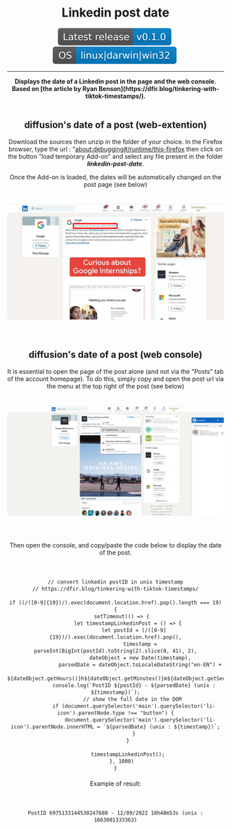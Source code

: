 
<div align="center"><h1>Linkedin post date</h1><div>
<img src="assets/img/latest.svg" style="margin-right: 5px;"> 
<img src="assets/img/os.svg" style="margin-right: 5px;"> 
<hr>
<b>Displays the date of a Linkedin post in the page and the web console. Based on [the article by Ryan Benson](https://dfir.blog/tinkering-with-tiktok-timestamps/).</b>
</div>
<br>

## diffusion's date of a post (web-extention)

Download the sources then unzip in the folder of your choice. In the Firefox browser, type the url : "<a href="about:debugging#/runtime/this-firefox" target="_blank">about:debugging#/runtime/this-firefox</a> then click on the button "load temporary Add-on" and select any file present in the folder <i><b>linkedin-post-date</b></i>.

Once the Add-on is loaded, the dates will be automatically changed on the post page (see below)<br>
<br>
<img src="assets/img/linkedin2.jpg" style="margin-top:20px;margin-bottom:20px;"/>
<br><br>

## diffusion's date of a post (web console)
<div style="margin-bottom: 20px;">
It is essential to open the page of the post alone (and not via the "Posts" tab of the account homepage). To do this, simply copy and open the post url via the menu at the top right of the post (see below)
<div>
<br>
<img src="assets/img/linkedin.jpg" style="margin-top:20px;margin-bottom:20px;"/>
<br><br>
<div style="margin-bottom: 20px;margin-top: 20px;">
Then open the console, and copy/paste the code below to display the date of the post. 
</div>
<br>

```console
// convert linkedin postID in unix timestamp
// https://dfir.blog/tinkering-with-tiktok-timestamps/

if ((/([0-9]{19})/).exec(document.location.href).pop().length === 19) {
    setTimeout(() => {
        let timestampLinkedinPost = () => {
            let postId = (/([0-9]{19})/).exec(document.location.href).pop(),
                timestamp = parseInt(BigInt(postId).toString(2).slice(0, 41), 2),
                dateObject = new Date(timestamp),
                parsedDate = dateObject.toLocaleDateString("en-EN") + `  ${dateObject.getHours()}h${dateObject.getMinutes()}m${dateObject.getSeconds()}s`;
            console.log(`PostID ${postId} - ${parsedDate} (unix : ${timestamp})`);
            // show the full date in the DOM 
            if (document.querySelector('main').querySelector('li-icon').parentNode.type !== "button") {
                document.querySelector('main').querySelector('li-icon').parentNode.innerHTML = `${parsedDate} (unix : ${timestamp})`;
            }
        }

        timestampLinkedinPost();
    }, 1000)
}
```
<div style="margin-bottom: 20px;margin-top: 20px;">
Example of result:
</div><br>

```console
PostID 6975133144530247680 - 12/09/2022 18h48m53s (unix : 1663001333363)
```
